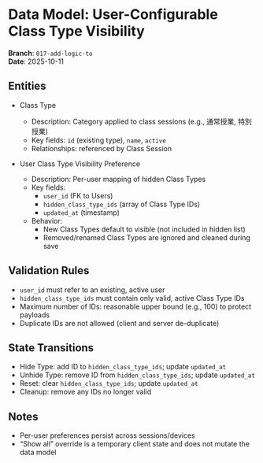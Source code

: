 # Data Model: User-Configurable Class Type Visibility

**Branch**: `017-add-logic-to`  
**Date**: 2025-10-11

## Entities

- Class Type
  - Description: Category applied to class sessions (e.g., 通常授業, 特別授業)
  - Key fields: `id` (existing type), `name`, `active`
  - Relationships: referenced by Class Session

- User Class Type Visibility Preference
  - Description: Per-user mapping of hidden Class Types
  - Key fields:
    - `user_id` (FK to Users)
    - `hidden_class_type_ids` (array of Class Type IDs)
    - `updated_at` (timestamp)
  - Behavior:
    - New Class Types default to visible (not included in hidden list)
    - Removed/renamed Class Types are ignored and cleaned during save

## Validation Rules
- `user_id` must refer to an existing, active user
- `hidden_class_type_ids` must contain only valid, active Class Type IDs
- Maximum number of IDs: reasonable upper bound (e.g., 100) to protect payloads
- Duplicate IDs are not allowed (client and server de-duplicate)

## State Transitions
- Hide Type: add ID to `hidden_class_type_ids`; update `updated_at`
- Unhide Type: remove ID from `hidden_class_type_ids`; update `updated_at`
- Reset: clear `hidden_class_type_ids`; update `updated_at`
- Cleanup: remove any IDs no longer valid

## Notes
- Per-user preferences persist across sessions/devices
- “Show all” override is a temporary client state and does not mutate the data model
